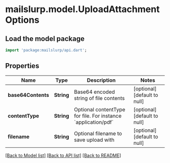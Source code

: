 # mailslurp.model.UploadAttachmentOptions

## Load the model package
```dart
import 'package:mailslurp/api.dart';
```

## Properties
Name | Type | Description | Notes
------------ | ------------- | ------------- | -------------
**base64Contents** | **String** | Base64 encoded string of file contents | [optional] [default to null]
**contentType** | **String** | Optional contentType for file. For instance &#x60;application/pdf&#x60; | [optional] [default to null]
**filename** | **String** | Optional filename to save upload with | [optional] [default to null]

[[Back to Model list]](../README.md#documentation-for-models) [[Back to API list]](../README.md#documentation-for-api-endpoints) [[Back to README]](../README.md)


